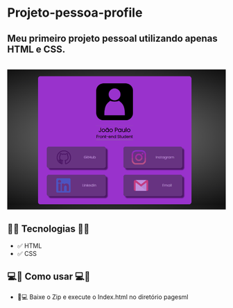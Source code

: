 # Projeto-pessoa-profile

<h2>Meu primeiro projeto pessoal utilizando apenas HTML e CSS.</h2>
<br>
<div align="center">
    <img src="/_images/projeto3.gif" alt="Gif Projeto Profile">
</div>


<h2>🚀🚀 Tecnologias 🚀🚀</h2>

- ✅ HTML
- ✅ CSS

<h2> 💻📲 Como usar 💻📲 </h2>

- 📱💻 Baixe o Zip e execute o Index.html no diretório pagesml




